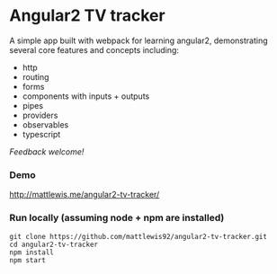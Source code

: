 # Angular2 TV tracker

A simple app built with webpack for learning angular2, demonstrating several core features and concepts including:
* http
* routing
* forms
* components with inputs + outputs
* pipes
* providers
* observables
* typescript

_Feedback welcome!_

### Demo
http://mattlewis.me/angular2-tv-tracker/

### Run locally (assuming node + npm are installed)

```
git clone https://github.com/mattlewis92/angular2-tv-tracker.git
cd angular2-tv-tracker
npm install
npm start
```
